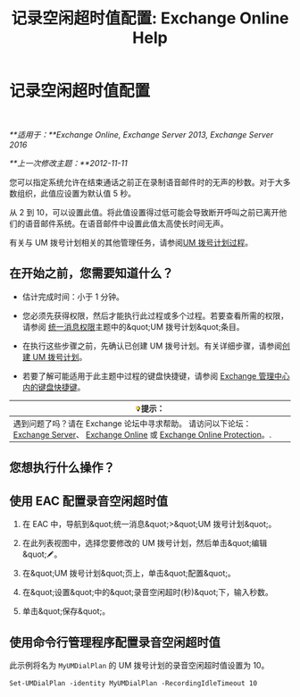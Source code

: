 ﻿---
title: '记录空闲超时值配置: Exchange Online Help'
TOCTitle: 记录空闲超时值配置
ms:assetid: a7fb9a09-fde9-447d-ad2c-95598405e99b
ms:mtpsurl: https://technet.microsoft.com/zh-cn/library/Ee423550(v=EXCHG.150)
ms:contentKeyID: 50491272
ms.date: 05/23/2018
mtps_version: v=EXCHG.150
ms.translationtype: MT
---

# 记录空闲超时值配置

 

_**适用于：**Exchange Online, Exchange Server 2013, Exchange Server 2016_

_**上一次修改主题：**2012-11-11_

您可以指定系统允许在结束通话之前正在录制语音邮件时的无声的秒数。对于大多数组织，此值应设置为默认值 5 秒。

从 2 到 10，可以设置此值。将此值设置得过低可能会导致断开呼叫之前已离开他们的语音邮件系统。在语音邮件中设置此值太高使长时间无声。

有关与 UM 拨号计划相关的其他管理任务，请参阅[UM 拨号计划过程](um-dial-plan-procedures-exchange-2013-help.md)。

## 在开始之前，您需要知道什么？

  - 估计完成时间：小于 1 分钟。

  - 您必须先获得权限，然后才能执行此过程或多个过程。若要查看所需的权限，请参阅 [统一消息权限](unified-messaging-permissions-exchange-2013-help.md)主题中的\&quot;UM 拨号计划\&quot;条目。

  - 在执行这些步骤之前，先确认已创建 UM 拨号计划。有关详细步骤，请参阅[创建 UM 拨号计划](create-a-um-dial-plan-exchange-2013-help.md)。

  - 若要了解可能适用于此主题中过程的键盘快捷键，请参阅 [Exchange 管理中心内的键盘快捷键](keyboard-shortcuts-in-the-exchange-admin-center-exchange-online-protection-help.md)。

<table>
<thead>
<tr class="header">
<th><img src="images/Bb124558.tip(EXCHG.150).gif" title="提示" alt="提示" />提示：</th>
</tr>
</thead>
<tbody>
<tr class="odd">
<td>遇到问题了吗？请在 Exchange 论坛中寻求帮助。 请访问以下论坛：<a href="https://go.microsoft.com/fwlink/p/?linkid=60612">Exchange Server</a>、 <a href="https://go.microsoft.com/fwlink/p/?linkid=267542">Exchange Online</a> 或 <a href="https://go.microsoft.com/fwlink/p/?linkid=285351">Exchange Online Protection</a>。.</td>
</tr>
</tbody>
</table>


## 您想执行什么操作？

## 使用 EAC 配置录音空闲超时值

1.  在 EAC 中，导航到\&quot;统一消息\&quot;\>\&quot;UM 拨号计划\&quot;。

2.  在此列表视图中，选择您要修改的 UM 拨号计划，然后单击\&quot;编辑\&quot;![编辑图标](images/Bb124582.6f53ccb2-1f13-4c02-bea0-30690e6ea71d(EXCHG.150).gif "编辑图标")。

3.  在\&quot;UM 拨号计划\&quot;页上，单击\&quot;配置\&quot;。

4.  在\&quot;设置\&quot;中的\&quot;录音空闲超时(秒)\&quot;下，输入秒数。

5.  单击\&quot;保存\&quot;。

## 使用命令行管理程序配置录音空闲超时值

此示例将名为 `MyUMDialPlan` 的 UM 拨号计划的录音空闲超时值设置为 10。

    Set-UMDialPlan -identity MyUMDialPlan -RecordingIdleTimeout 10

